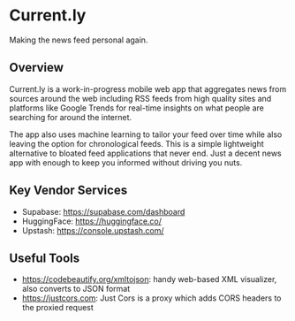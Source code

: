 # Current.ly
Making the news feed personal again.

## Overview
Current.ly is a work-in-progress mobile web app that aggregates news from sources around the web including RSS feeds from high quality sites and platforms like Google Trends for real-time insights on what people are searching for around the internet.

The app also uses machine learning to tailor your feed over time while also leaving the option for chronological feeds. This is a simple lightweight alternative to bloated feed applications that never end. Just a decent news app with enough to keep you informed without driving you nuts.

## Key Vendor Services 
- Supabase: https://supabase.com/dashboard
- HuggingFace: https://huggingface.co/
- Upstash: https://console.upstash.com/

## Useful Tools
- https://codebeautify.org/xmltojson: handy web-based XML visualizer, also converts to JSON format
- https://justcors.com: Just Cors is a proxy which adds CORS headers to the proxied request
